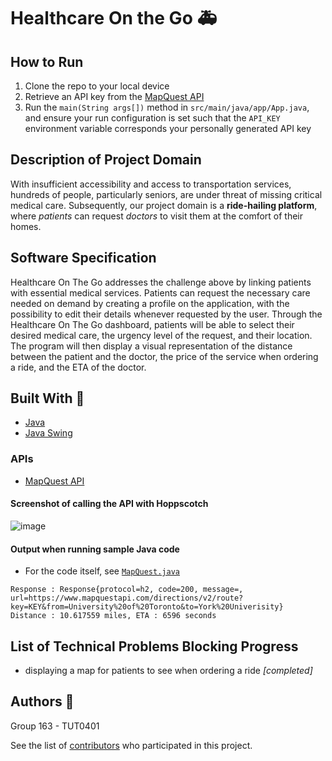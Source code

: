 # Healthcare On the Go :ambulance:

## How to Run

1. Clone the repo to your local device
2. Retrieve an API key from the [MapQuest API](https://developer.mapquest.com/)
3. Run the `main(String args[])` method in `src/main/java/app/App.java`, and ensure your run configuration is set such that the `API_KEY` environment variable corresponds your personally generated API key

## Description of Project Domain

With insufficient accessibility and access to transportation services, hundreds of people, particularly seniors, are under threat of missing critical medical care. Subsequently, our project domain is a **ride-hailing platform**, where _patients_ can request _doctors_ to visit them at the comfort of their homes.

## Software Specification

Healthcare On The Go addresses the challenge above by linking patients with essential medical services. Patients can request the necessary care needed on demand by creating a profile on the application, with the possibility to edit their details whenever requested by the user. Through the Healthcare On The Go dashboard, patients will be able to select their desired medical care, the urgency level of the request, and their location. The program will then display a visual representation of the distance between the patient and the doctor, the price of the service when ordering a ride, and the ETA of the doctor.

## Built With :hammer:

* [Java](https://www.java.com/en/)
* [Java Swing](https://docs.oracle.com/javase/tutorial/uiswing/)

### APIs

* [MapQuest API](https://developer.mapquest.com/documentation/directions-api/route/get)
  

#### Screenshot of calling the API with Hoppscotch

![image](https://github.com/michellengnx/csc207-project/assets/62626538/eb91427b-ca1e-450b-ae4b-2aac29f409a9)

#### Output when running sample Java code

- For the code itself, see [`MapQuest.java`](https://github.com/michellengnx/csc207-project/blob/master/MapQuest.java)

```
Response : Response{protocol=h2, code=200, message=, url=https://www.mapquestapi.com/directions/v2/route?key=KEY&from=University%20of%20Toronto&to=York%20Univerisity}
Distance : 10.617559 miles, ETA : 6596 seconds
```

## List of Technical Problems Blocking Progress

- displaying a map for patients to see when ordering a ride _[completed]_

## Authors :information_desk_person:

Group 163 - TUT0401

See the list of [contributors](https://github.com/michellengnx/csc207-project/contributors) who participated in this project.
